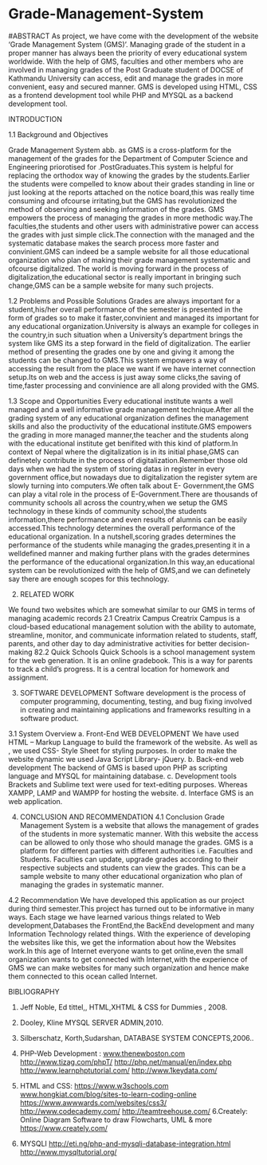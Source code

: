 # Grade-Management-System


#ABSTRACT
As project, we have come with the development of the website ‘Grade Management System
(GMS)’. Managing grade of the student in a proper manner has always been the priority of
every educational system worldwide. With the help of GMS, faculties and other members who
are involved in managing grades of the Post Graduate student of DOCSE of Kathmandu
University can access, edit and manage the grades in more convenient, easy and secured
manner. GMS is developed using HTML, CSS as a frontend development tool while PHP and
MYSQL as a backend development tool.






INTRODUCTION


1.1 Background and Objectives


Grade Management System abb. as GMS is a cross-platform for the management of the grades
for the Department of Computer Science and Engineering priorotised for .PostGraduates.This
system is helpful for replacing the orthodox way of knowing the grades by the students.Earlier the
students were compelled to know about their grades standing in line or just looking at the reports
attached on the notice board,this was really time consuming and ofcourse irritating,but the GMS
has revolutionized the method of observing and seeking information of the grades.
GMS empowers the process of managing the grades in more methodic way.The faculties,the
students and other users with administrative power can access the grades with just simple
click.The connection with the managed and the systematic database makes the search process more
faster and convinient.GMS can indeed be a sample website for all those educational organization
who plan of making their grade management systematic and ofcourse digitalized.
The world is moving forward in the process of digitalization,the educational sector is really
important in bringing such change,GMS can be a sample website for many such projects.


1.2 Problems and Possible Solutions
Grades are always important for a student,his/her overall performance of the semester is presented
in the form of grades so to make it faster,convinient and managed its important for any educational
organization.University is always an example for colleges in the country,in such situation when a
University’s department brings the system like GMS its a step forward in the field of digitalization.
The earlier method of presenting the grades one by one and giving it among the students can be
changed to GMS.This system empowers a way of accessing the result from the place we want if
we have internet connection setup.Its on web and the access is just away some clicks,the saving of
time,faster processing and convinience are all along provided with the GMS.



1.3 Scope and Opportunities
Every educational institute wants a well managed and a well informative grade management
technique.After all the grading system of any educational organization defines the management
skills and also the productivity of the educational institute.GMS empowers the grading in more
managed manner,the teacher and the students along with the educational institute get benifited
with this kind of platform.In context of Nepal where the digitalization is in its initial phase,GMS
can definetely contribute in the process of digitalization.Remember those old days when we had
the system of storing datas in register in every government office,but nowadays due to
digitalization the register sytem are slowly turning into computers.We often talk about E-
Government,the GMS can play a vital role in the process of E-Government.There are thousands
of community schools all across the country,when we setup the GMS technology in these kinds of
community school,the students information,there performance and even results of alumnis can be
easily accessed.This technology determines the overall performance of the educational
organization.
In a nutshell,scoring grades determines the performance of the students while managing the
grades,presenting it in a welldefined manner and making further plans with the grades determines
the performance of the educational organization.In this way,an educational system can be
revolutionized with the help of GMS,and we can definetely say there are enough scopes for this
technology.


2. RELATED WORK

We found two websites which are somewhat similar to our GMS in terms of managing academic
records
2.1 Creatrix Campus
Creatrix Campus is a cloud-based educational management solution with the ability to automate,
streamline, monitor, and communicate information related to students, staff, parents, and other
day to day administrative activities for better decision-making
82.2 Quick Schools
Quick Schools is a school management system for the web generation. It is an online gradebook.
This is a way for parents to track a child’s progress. It is a central location for homework and
assignment.




3. SOFTWARE DEVELOPMENT
Software development is the process of computer programming, documenting, testing, and bug
fixing involved in creating and maintaining applications and frameworks resulting in
a software product.

3.1 System Overview
a. Front-End WEB DEVELOPMENT
We have used HTML – Markup Language to build the framework of the website.
As well as , we used CSS- Style Sheet for styling purposes. In order to make the
website dynamic we used Java Script Library- jQuery.
b. Back-end web development
The backend of GMS is based upon PHP as scripting language and MYSQL for
maintaining database.
c. Development tools
Brackets and Sublime text were used for text-editing purposes. Whereas XAMPP,
LAMP and WAMPP for hosting the website.
d. Interface
GMS is an web application.

4. CONCLUSION AND RECOMMENDATION
4.1 Conclusion
Grade Management System is a website that allows the management of grades of the
students in more systematic manner. With this website the access can be allowed to only
those who should manage the grades. GMS is a platform for different parties with different
authorities i.e. Faculties and Students. Faculties can update, upgrade grades according to
their respective subjects and students can view the grades. This can be a sample website
to many other educational organization who plan of managing the grades in systematic
manner.

4.2 Recommendation
We have developed this application as our project during third semester.This project has
turned out to be informative in many ways. Each stage we have learned various things
related to Web development,Databases the FrontEnd,the BackEnd development and many
Information Technology related things. With the experience of developing the websites
like this, we get the information about how the Websites work.In this age of Internet
everyone wants to get online,even the small organization wants to get connected with
Internet,with the experience of GMS we can make websites for many such organization
and hence make them connected to this ocean called Internet.


BIBLIOGRAPHY
1. Jeff Noble, Ed tittel,, HTML,XHTML & CSS for Dummies , 2008.
2. Dooley, Kline MYSQL SERVER ADMIN,2010.
3. Silberschatz, Korth,Sudarshan, DATABASE SYSTEM CONCEPTS,2006..
4. PHP-Web Development :
www.thenewboston.com
http://www.tizag.com/phpT/
http://php.net/manual/en/index.php
http://www.learnphptutorial.com/
http://www.1keydata.com/

5. HTML and CSS:
https://www.w3schools.com
www.hongkiat.com/blog/sites-to-learn-coding-online
https://www.awwwards.com/websites/css3/
http://www.codecademy.com/
http://teamtreehouse.com/
6.Creately: Online Diagram Software to draw Flowcharts, UML & more
https://www.creately.com/
6. MYSQLI
http://eti.ng/php-and-mysqli-database-integration.html
http://www.mysqltutorial.org/


